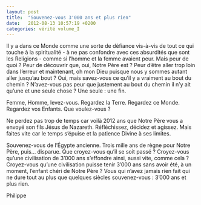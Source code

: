 ```yaml
---
layout: post
title:  "Souvenez-vous 3'000 ans et plus rien"
date:   2012-08-13 10:57:19 +0200
categories: vérité volume_I
---
```

Il y a dans ce Monde comme une sorte de défiance vis-à-vis de tout ce qui touche à la spiritualité - à ne pas confondre avec ces absurdités que sont les Religions - comme si l’homme et la femme avaient peur. Mais peur de quoi ? Peur de découvrir que, oui, Notre Père est ? Peur d’être aller trop loin dans l’erreur et maintenant, oh mon Dieu puisque nous y sommes autant aller jusqu’au bout ? Oui, mais savez-vous ce qu’il y a vraiment au bout du chemin ? N’avez-vous pas peur que justement au bout du chemin il n’y ait qu’une et une seule chose ? Une seule : une fin.

Femme, Homme, levez-vous. Regardez la Terre. Regardez ce Monde. Regardez vos Enfants. Que voulez-vous ?

Ne perdez pas trop de temps car voilà 2012 ans que Notre Père vous a envoyé son fils Jésus de Nazareth. Réfléchissez, décidez et agissez. Mais faites vite car le temps s’épuise et la patience Divine à ses limites.

Souvenez-vous de l’Égypte ancienne. Trois mille ans de règne pour Notre Père, puis... disparue. Que croyez-vous qu’il se soit passé ? Croyez-vous qu’une civilisation de 3’000 ans s’effondre ainsi, aussi vite, comme cela ? Croyez-vous qu’une civilisation puisse tenir 3’000 ans sans avoir été, à un moment, l’enfant chéri de Notre Père ? Vous qui n’avez jamais rien fait qui ne dure tout au plus que quelques siècles souvenez-vous : 3’000 ans et plus rien.

Philippe